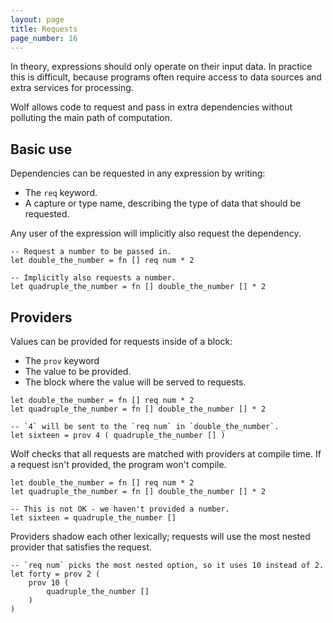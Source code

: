 ```yaml
---
layout: page
title: Requests
page_number: 16
---
```


In theory, expressions should only operate on their input data. 
In practice this is difficult, because programs often require access to data sources and extra services for processing.

Wolf allows code to request and pass in extra dependencies without polluting the main path of computation.

## Basic use

Dependencies can be requested in any expression by writing:

- The `req` keyword.
- A capture or type name, describing the type of data that should be requested.

Any user of the expression will implicitly also request the dependency.

<!--wolf-->
```
-- Request a number to be passed in.
let double_the_number = fn [] req num * 2

-- Implicitly also requests a number.
let quadruple_the_number = fn [] double_the_number [] * 2
```

## Providers

Values can be provided for requests inside of a block:

- The `prov` keyword
- The value to be provided.
- The block where the value will be served to requests.

<!--wolf-->
```
let double_the_number = fn [] req num * 2
let quadruple_the_number = fn [] double_the_number [] * 2

-- `4` will be sent to the `req num` in `double_the_number`.
let sixteen = prov 4 ( quadruple_the_number [] )
```

Wolf checks that all requests are matched with providers at compile time.
If a request isn't provided, the program won't compile.

<!--wolf-->
```
let double_the_number = fn [] req num * 2
let quadruple_the_number = fn [] double_the_number [] * 2

-- This is not OK - we haven't provided a number.
let sixteen = quadruple_the_number []
```

Providers shadow each other lexically; requests will use the most nested provider that satisfies the request.

<!--wolf-->
```
-- `req num` picks the most nested option, so it uses 10 instead of 2.
let forty = prov 2 (
	prov 10 (
		quadruple_the_number []
	)
)
```